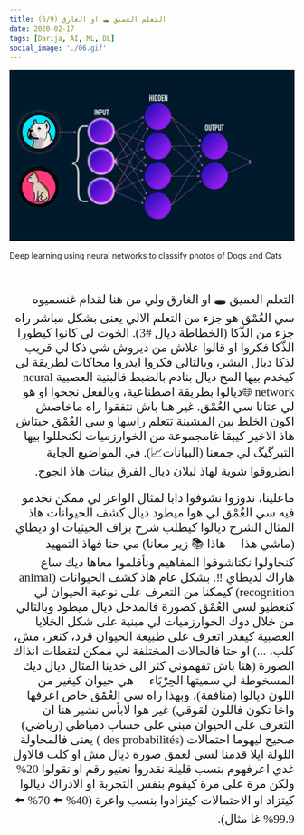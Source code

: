 ```yaml
---
title: (6/9) التعلم العميق 🕳 او الغارق
date: 2020-02-17
tags: [Darija, AI, ML, DL]
social_image: './06.gif'
---
```


![First Slide](./06.gif)

Deep learning using neural networks to classify photos of Dogs and Cats

</br>
<div dir="rtl" style="font-family: times, serif; font-size:16pt;">

التعلم العميق 🕳 او الغارق
ولي من هنا لقدام غنسميوه سي العُمْق هو جزء من التعلم الالي يعنى بشكل مباشر راه جزء من الذّكا (الخطاطة ديال #3). الخوت لي كانوا كيطورا الذّكا فكروا او قالوا علاش من ديروش شي ذكا لي قريب لذكا ديال البشر، وبالتالي فكروا ايدروا محاكات لطريقة لي كيخدم بيها المخ ديال بنادم بالضبط فالبنية العصبية neural network 🌐ديالوا بطريقة اصطناعية، وبالفعل نجحوا او هو لي عتانا سي العُمْق. غير هنا باش نتفقوا راه ماخاصش اكون الخلط بين المشينة تتعلم راسها و سي العُمْق حيتاش هاذ الاخير كيبقا غامجموعة من الخوارزميات لكنحللوا بيها التبرگيگ لي جمعنا (البيانات📈). في المواضيع الجاية انطروقوا شوية لهاذ لبلان ديال الفرق بينات
هاذ الجوج.

ماعلينا، ندوزوا نشوفوا دابا لمثال الواعر لي ممكن نخدمو فيه سي العُمْق لي هوا ميطود ديال كشف الحيوانات هاذ المثال الشرح ديالوا كيطلب شرح بزاف الحيثيات او ديطاي (ماشي هذا 🚬 هاذا 📚 زير معانا) مي حنا فهاذ التمهيد كنحاولوا نكتاشوفوا المفاهيم ونأقلموا معاها ديك ساع هاراك لديطاي ‼️. بشكل عام هاذ كشف الحيوانات (animal recognition) كيمكنا من التعرف على نوعية الحيوان لي كنعطيو لسي العُمْق كصورة فالمدخل ديال ميطود وبالتالي من خلال دوك الخوارزميات لي مبنية على شكل الخلايا العصبية كيقدر اتعرف على طبيعة الحيوان قرد، كنغر، مش، كلب، ...) او حتا فالحالات المختلفة لي ممكن لتقطات انذاك الصورة (هنا باش تفهموني كثر الى خدينا المثال ديال ديك المسخوطة لي سميتها الحِرْبَاء 🦎 هي حيوان كيغير من اللون ديالوا (منافقة)، وبهذا راه سي العُمْق خاص اعرفها واخا تكون فاللون لقوقي) غير هوا لابأس نشير هنا ان التعرف على الحيوان مبني على حساب دمياطي (رياضي) صحيح ليهوما احتمالات (des probabilités ) يعنى فالمحاولة اللولة ايلا قدمنا لسي لعمق صورة ديال مش او كلب فالاول غدي اعرفهوم بنسب قليلة نقدروا نعتيو رقم او نقولوا 20% ولكن مرة على مرة كيقوم بنفس التجربة او الادراك ديالوا كيتزاد او الاحتمالات كيتزادوا بنسب واعرة (40% ⬅️ 70% ⬅️ 99.9% غا مثال).

</div>